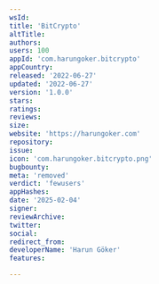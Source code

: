 ```yaml
---
wsId: 
title: 'BitCrypto'
altTitle: 
authors: 
users: 100
appId: 'com.harungoker.bitcrypto'
appCountry: 
released: '2022-06-27'
updated: '2022-06-27'
version: '1.0.0'
stars: 
ratings: 
reviews: 
size: 
website: 'https://harungoker.com'
repository: 
issue: 
icon: 'com.harungoker.bitcrypto.png'
bugbounty: 
meta: 'removed'
verdict: 'fewusers'
appHashes: 
date: '2025-02-04'
signer: 
reviewArchive: 
twitter: 
social: 
redirect_from: 
developerName: 'Harun Göker'
features: 

---
```


